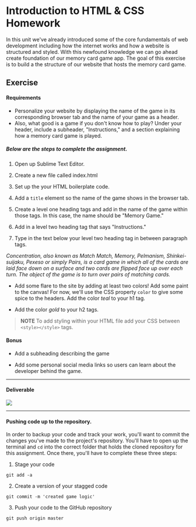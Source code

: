 # Introduction to HTML & CSS Homework

In this unit we've already introduced some of the core fundamentals of web development including how the internet works and how a website is structured and styled. With this newfound knowledge we can go ahead create foundation of our memory card game app. The goal of this exercise is to build a the structure of our website that hosts the memory card game.

## Exercise

#### Requirements

* Personalize your website by displaying the name of the game in its corresponding browser tab and the name of your game as a header.
* Also, what good is a game if you don't know how to play? Under your header, include a subheader, "Instructions," and a section explaining how a memory card game is played.

##### Below are the steps to complete the assignment.

1) Open up Sublime Text Editor.

2) Create a new file called index.html

3) Set up the your HTML boilerplate code.

2) Add a `title` element so the name of the game shows in the browser tab.

3) Create a level one heading tags and add in the name of the game within those tags. In this case, the name should be "Memory Game."

4) Add in a level two heading tag that says "Instructions."

5) Type in the text below your level two heading tag in between paragraph tags.

*Concentration, also known as Match Match, Memory, Pelmanism, Shinkei-suijaku, Pexeso or simply Pairs, is a card game in which all of the cards are laid face down on a surface and two cards are flipped face up over each turn. The object of the game is to turn over pairs of matching cards.*

* Add some flare to the site by adding at least two colors! Add some paint to the canvas! For now, we'll use the CSS property `color` to give some spice to the headers. Add the color *teal* to your h1 tag.

* Add the color *gold* to your h2 tags.

>**NOTE** To add styling within your HTML file add your CSS between `<style></style>` tags.

#### Bonus
* Add a subheading describing the game

* Add some personal social media links so users can learn about the developer behind the game.

---

#### Deliverable

![](https://s3.amazonaws.com/f.cl.ly/items/2J000u3x2I3S2Z1c0y0M/Image%202016-03-16%20at%201.27.18%20PM.png?v=991ea9bd)

---
#### Pushing code up to the repository.

In order to backup your code and track your work, you'll want to commit the changes you've made to the project's repository. You'll have to open up the terminal and `cd` into the correct folder that holds the cloned repository for this assignment. Once there, you'll have to complete these three steps:

1) Stage your code

`git add -a`

2) Create a version of your stagged code

`git commit -m 'created game logic'`

3) Push your code to the GitHub repository

`git push origin master`
